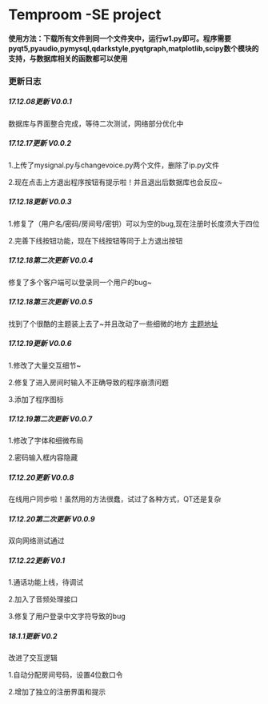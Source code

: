 # Temproom -SE project
#### 使用方法：下载所有文件到同一个文件夹中，运行w1.py即可。程序需要pyqt5,pyaudio,pymysql,qdarkstyle,pyqtgraph,matplotlib,scipy数个模块的支持，与数据库相关的函数都可以使用

### 更新日志
##### 17.12.08更新  V0.0.1
数据库与界面整合完成，等待二次测试，网络部分优化中
 
 
##### 17.12.17更新  V0.0.2
1.上传了mysignal.py与changevoice.py两个文件，删除了ip.py文件

2.现在点击上方退出程序按钮有提示啦！并且退出后数据库也会反应~


##### 17.12.18更新 V0.0.3
1.修复了（用户名/密码/房间号/密钥）可以为空的bug,现在注册时长度须大于四位

2.完善下线按钮功能，现在下线按钮等同于上方退出按钮


##### 17.12.18第二次更新 V0.0.4
修复了多个客户端可以登录同一个用户的bug~


##### 17.12.18第三次更新 V0.0.5
找到了个很酷的主题装上去了~并且改动了一些细微的地方
[主题地址](https://github.com/ColinDuquesnoy/QDarkStyleSheet)
 
 
##### 17.12.19更新 V0.0.6
1.修改了大量交互细节~

2.修复了进入房间时输入不正确导致的程序崩溃问题

3.添加了程序图标


##### 17.12.19第二次更新 V0.0.7
1.修改了字体和细微布局

2.密码输入框内容隐藏


##### 17.12.20更新 V0.0.8
在线用户同步啦！虽然用的方法很蠢，试过了各种方式，QT还是复杂


##### 17.12.20第二次更新 V0.0.9
双向网络测试通过


##### 17.12.22更新 V0.1
1.通话功能上线，待调试

2.加入了音频处理接口

3.修复了用户登录中文字符导致的bug

##### 18.1.1更新 V0.2
改进了交互逻辑

1.自动分配房间号码，设置4位数口令

2.增加了独立的注册界面和提示

